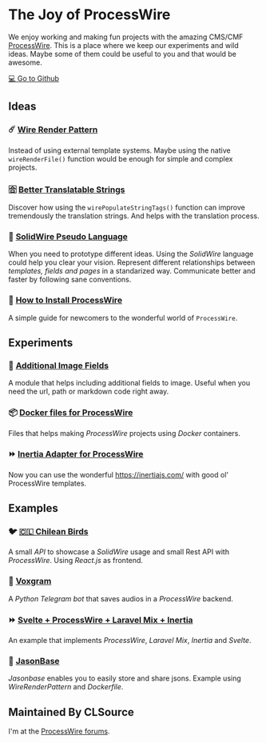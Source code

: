 # The Joy of ProcessWire

We enjoy working and making fun projects with the amazing CMS/CMF [ProcessWire](https://processwire.com).
This is a place where we keep our experiments and wild ideas.
Maybe some of them could be useful to you and that would be awesome.

[💻 Go to Github](https://github.com/joyofpw)

## Ideas

### ☄️ [Wire Render Pattern](https://github.com/joyofpw/wire-render-pattern) 

Instead of using external template systems. 
Maybe using the native `wireRenderFile()` function 
would be enough for simple and complex projects.

### 🈴 [Better Translatable Strings](https://github.com/joyofpw/better-translatable-strings)

Discover how using the `wirePopulateStringTags()` function can improve tremendously the translation strings.
And helps with the translation process.

### 🚎 [SolidWire Pseudo Language](https://github.com/joyofpw/solidwire)

When you need to prototype different ideas.
Using the *SolidWire* language could help you clear your vision. 
Represent different relationships between *templates, fields and pages*
in a standarized way. Communicate better and faster by following sane conventions.

### 🏁 [How to Install ProcessWire](https://github.com/joyofpw/how-to-install-processwire)

A simple guide for newcomers to the wonderful world of `ProcessWire`.

## Experiments

### 🔖 [Additional Image Fields](https://github.com/joyofpw/imagefield-additional-fields)

A module that helps including additional fields to image. Useful when you need the url, 
path or markdown code right away.

### 📦 [Docker files for ProcessWire](https://github.com/joyofpw/docker)

Files that helps making *ProcessWire* projects using *Docker* containers.

### ⏩ [Inertia Adapter for ProcessWire](https://github.com/joyofpw/inertia)

Now you can use the wonderful https://inertiajs.com/ with good ol' ProcessWire templates.

## Examples

### 🐦 [🇨🇱 Chilean Birds](https://github.com/joyofpw/chileanbirds-api)

A small _API_ to showcase a _SolidWire_ usage and small Rest API with _ProcessWire_.
Using _React.js_ as frontend.

### 🤖 [Voxgram](https://github.com/joyofpw/voxgram)

A _Python Telegram bot_ that saves audios in a _ProcessWire_ backend.

### ⏩ [Svelte + ProcessWire + Laravel Mix + Inertia](https://github.com/joyofpw/inertia-svelte-mix-pw)

An example that implements _ProcessWire_, _Laravel Mix_, _Inertia_ and _Svelte_.

### 🏤 [JasonBase](https://github.com/joyofpw/jasonbase)

_Jasonbase_ enables you to easily store and share jsons. Example using _WireRenderPattern_ and _Dockerfile_.

## Maintained By CLSource
I'm at the [ProcessWire forums](https://processwire.com/talk/profile/2127-clsource/).
